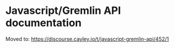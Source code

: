 # Javascript/Gremlin API documentation

Moved to: https://discourse.cayley.io/t/javascript-gremlin-api/452/1
